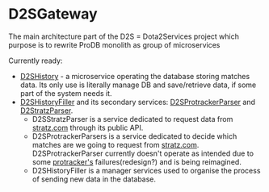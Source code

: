 # D2SGateway
The main architecture part of the D2S = Dota2Services project which purpose is to rewrite ProDB monolith as group of microservices

Currently ready:

  * [D2SHistory](https://github.com/Gab-ani/D2SHistory) - a microservice operating the database storing matches data. Its only use is literally manage DB and save/retrieve data, if some part of the system needs it.
  * [D2SHistoryFiller](https://github.com/Gab-ani/D2SHistoryFiller) and its secondary services: [D2SProtrackerParser](https://github.com/Gab-ani/D2SProtrackerParser) and [D2StratzParser](https://github.com/Gab-ani/D2StratzParser). 
      - D2SStratzParser is a service dedicated to request data from [stratz.com](https://stratz.com/) through its public API.
      - D2SProtrackerParsers is a service dedicated to decide which matches are we going to request from [stratz.com](https://stratz.com/). D2SProtrackerParser currently doesn't operate as intended due to some [protracker's](https://www.dota2protracker.com) failures(redesign?) and is being reimagined.
      - D2SHistoryFiller is a manager services used to organise the process of sending new data in the database.
